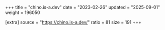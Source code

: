 +++
title = "chino.is-a.dev"
date = "2023-02-26"
updated = "2025-09-01"
weight = 196050

[extra]
source = "https://chino.is-a.dev/"
ratio = 81
size = 191
+++

